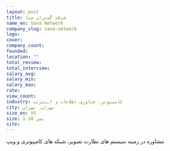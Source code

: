 ```yaml
---
layout: post
title: شبکه گستران سنا
name_en: Sana Network
company_slug: sana-network
logo: 
cover: 
company_count:
founded:
location: ""
total_review: 
total_interview: 
salary_avg: 
salary_min: 
salary_max: 
rate: 
view_count: 
industry: کامپیوتر، فناوری اطلاعات و اینترنت
city: تهران, تهران
size_en: VS
size: 1-10 نفر
site: 
---
```


مشاوره در زمینه سیستم های نظارت تصویر، شبکه های کامپیوتری و ویپ
